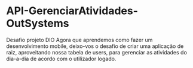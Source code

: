 # API-GerenciarAtividades-OutSystems

Desafio projeto DIO
Agora que aprendemos como fazer um desenvolvimento mobile, deixo-vos o desafio de criar uma aplicação de raiz, aproveitando nossa tabela de users, para gerenciar as atividades do dia-a-dia de acordo com o utilizador logado.

